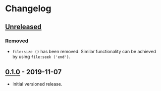 # Changelog

## [Unreleased]
### Removed
- `file:size ()` has been removed. Similar functionality can be achieved by
  using `file:seek ('end')`.

## [0.1.0] - 2019-11-07
- Initial versioned release.

[Unreleased]: https://github.com/nvs/lua-stormlib/compare/v0.1.0...HEAD
[0.1.0]: https://github.com/nvs/lua-stormlib/releases/tag/v0.1.0
